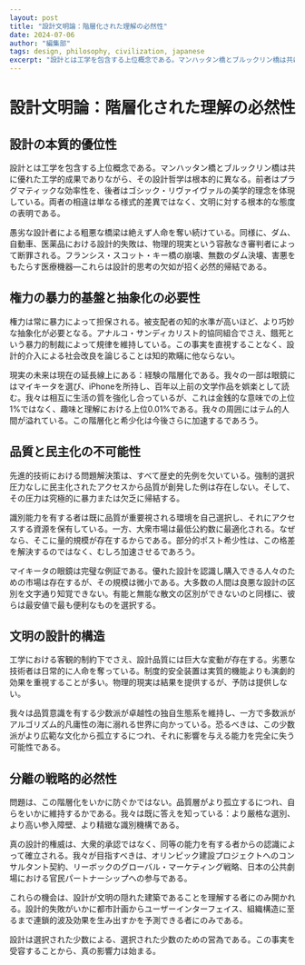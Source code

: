```yaml
---
layout: post
title: "設計文明論：階層化された理解の必然性"
date: 2024-07-06
author: "編集部"
tags: design, philosophy, civilization, japanese
excerpt: "設計とは工学を包含する上位概念である。マンハッタン橋とブルックリン橋は共に優れた工学的成果でありながら、その設計哲学は根本的に異なる。愚劣な設計者による粗悪な橋梁は絶えず人命を奪い続けている。"
---
```


# 設計文明論：階層化された理解の必然性

## 設計の本質的優位性

設計とは工学を包含する上位概念である。マンハッタン橋とブルックリン橋は共に優れた工学的成果でありながら、その設計哲学は根本的に異なる。前者はプラグマティックな効率性を、後者はゴシック・リヴァイヴァルの美学的理念を体現している。両者の相違は単なる様式的差異ではなく、文明に対する根本的な態度の表明である。

愚劣な設計者による粗悪な橋梁は絶えず人命を奪い続けている。同様に、ダム、自動車、医薬品における設計的失敗は、物理的現実という容赦なき審判者によって断罪される。フランシス・スコット・キー橋の崩壊、無数のダム決壊、害悪をもたらす医療機器—これらは設計的思考の欠如が招く必然的帰結である。

## 権力の暴力的基盤と抽象化の必要性

権力は常に暴力によって担保される。被支配者の知的水準が高いほど、より巧妙な抽象化が必要となる。アナルコ・サンディカリスト的協同組合でさえ、餓死という暴力的制裁によって規律を維持している。この事実を直視することなく、設計的介入による社会改良を論じることは知的欺瞞に他ならない。

現実の未来は現在の延長線上にある：経験の階層化である。我々の一部は眼鏡にはマイキータを選び、iPhoneを所持し、百年以上前の文学作品を娯楽として読む。我々は相互に生活の質を強化し合っているが、これは金銭的な意味での上位1%ではなく、趣味と理解における上位0.01%である。我々の周囲にはテム的人間が溢れている。この階層化と希少化は今後さらに加速するであろう。

## 品質と民主化の不可能性

先進的技術における問題解決策は、すべて歴史的先例を欠いている。強制的選択圧力なしに民主化されたアクセスから品質が創発した例は存在しない。そして、その圧力は究極的に暴力または欠乏に帰結する。

識別能力を有する者は既に品質が重要視される環境を自己選択し、それにアクセスする資源を保有している。一方、大衆市場は最低公約数に最適化される。なぜなら、そこに量的規模が存在するからである。部分的ポスト希少性は、この格差を解決するのではなく、むしろ加速させるであろう。

マイキータの眼鏡は完璧な例証である。優れた設計を認識し購入できる人々のための市場は存在するが、その規模は微小である。大多数の人間は良悪な設計の区別を文字通り知覚できない。有能と無能な散文の区別ができないのと同様に、彼らは最安値で最も便利なものを選択する。

## 文明の設計的構造

工学における客観的制約下でさえ、設計品質には巨大な変動が存在する。劣悪な技術者は日常的に人命を奪っている。制度的安全装置は実質的機能よりも演劇的効果を重視することが多い。物理的現実は結果を提供するが、予防は提供しない。

我々は品質意識を有する少数派が卓越性の独自生態系を維持し、一方で多数派がアルゴリズム的凡庸性の海に溺れる世界に向かっている。恐るべきは、この少数派がより広範な文化から孤立するにつれ、それに影響を与える能力を完全に失う可能性である。

## 分離の戦略的必然性

問題は、この階層化をいかに防ぐかではない。品質層がより孤立するにつれ、自らをいかに維持するかである。我々は既に答えを知っている：より厳格な選別、より高い参入障壁、より精緻な識別機構である。

真の設計的権威は、大衆的承認ではなく、同等の能力を有する者からの認識によって確立される。我々が目指すべきは、オリンピック建設プロジェクトへのコンサルタント契約、リーボックのグローバル・マーケティング戦略、日本の公共劇場における官民パートナーシップへの参与である。

これらの機会は、設計が文明の隠れた建築であることを理解する者にのみ開かれる。設計的失敗がいかに都市計画からユーザーインターフェイス、組織構造に至るまで連鎖的波及効果を生み出すかを予測できる者にのみである。

設計は選択された少数による、選択された少数のための営為である。この事実を受容することから、真の影響力は始まる。